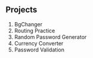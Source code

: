 ## Projects

1. BgChanger
2. Routing Practice
3. Random Password Generator
4. Currency Converter
5. Password Validation





